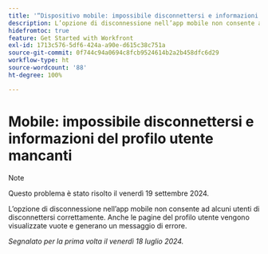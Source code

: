 ```yaml
---
title: '“Dispositivo mobile: impossibile disconnettersi e informazioni del profilo utente mancanti”'
description: L’opzione di disconnessione nell’app mobile non consente ad alcuni utenti di disconnettersi correttamente. Anche le pagine del profilo utente vengono visualizzate vuote e generano un messaggio di errore.
hidefromtoc: true
feature: Get Started with Workfront
exl-id: 1713c576-5df6-424a-a90e-d615c38c751a
source-git-commit: 0f744c94a0694c8fcb9524614b2a2b458dfc6d29
workflow-type: ht
source-wordcount: '88'
ht-degree: 100%

---
```


# Mobile: impossibile disconnettersi e informazioni del profilo utente mancanti

>[!NOTE]
>
>Questo problema è stato risolto il venerdì 19 settembre 2024.

L’opzione di disconnessione nell’app mobile non consente ad alcuni utenti di disconnettersi correttamente. Anche le pagine del profilo utente vengono visualizzate vuote e generano un messaggio di errore.

_Segnalato per la prima volta il venerdì 18 luglio 2024._
